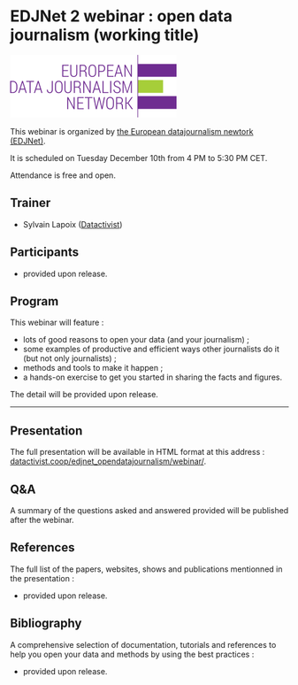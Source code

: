# EDJNet 2 webinar : open data journalism (working title)

![](./img/edjnet_logo.png)

This webinar is organized by [the European datajournalism newtork (EDJNet)](https://www.europeandatajournalism.eu/).

It is scheduled on Tuesday December 10th from 4 PM to 5:30 PM CET.

Attendance is free and open.

## Trainer
- Sylvain Lapoix ([Datactivist](https://datactivist.coop/))

## Participants

* provided upon release.


## Program

This webinar will feature :
* lots of good reasons to open your data (and your journalism) ;
* some examples of productive and efficient ways other journalists do it (but not only journalists) ;
* methods and tools to make it happen ;
* a hands-on exercise to get you started in sharing the facts and figures.

The detail will be provided upon release.


------

## Presentation

The full presentation will be available in HTML format at this address : [datactivist.coop/edjnet_opendatajournalism/webinar/](https://datactivist.coop/edjnet_opendatajournalism/webinar/).

## Q&A

A summary of the questions asked and answered provided will be published after the webinar.

## References

The full list of the papers, websites, shows and publications mentionned in the presentation :

* provided upon release.

## Bibliography

A comprehensive selection of documentation, tutorials and references to help you open your data and methods by using the best practices :

* provided upon release.